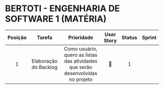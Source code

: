 # BERTOTI - ENGENHARIA DE SOFTWARE 1 (MATÉRIA)

| Posição | Tarefa | Prioridade | User Story | Status | Sprint |
|:-------:|:------:|:----------:|:----------:|:------:|:------:|
|  1      | Elaboração do Backlog| Como usuário, quero as listas das atividades que serão desenvolvidas no projeto| 🔨 |1|
